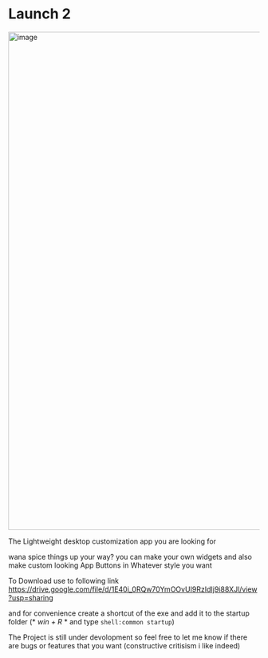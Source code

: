 # Launch 2

<img width="1678" height="997" alt="image" src="https://github.com/user-attachments/assets/a5e87e35-d7a3-4fd3-bfce-161e20ef5f8a" />


The Lightweight desktop customization app you are looking for

wana spice things up your way?
you can make your own widgets
and also make custom looking App Buttons in Whatever style you want

To Download use to following link
https://drive.google.com/file/d/1E40i_0RQw70YmOOvUI9RzIdIj9i88XJl/view?usp=sharing

and for convenience create a shortcut of the exe and add it to the startup folder (* *win + R* * and type `shell:common startup`)


The Project is still under devolopment so feel free to let me know if there are bugs or features that you want (constructive critisism i like indeed)

